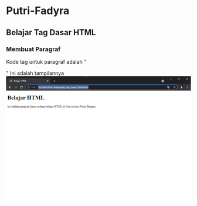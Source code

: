 # Putri-Fadyra
## Belajar Tag Dasar HTML

### Membuat Paragraf 
Kode tag untuk paragraf adalah "<p>"
Ini adalah tampilannya
![Gambar 1](s1.png)


